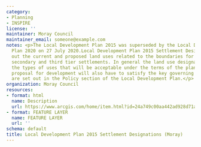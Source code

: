 ```yaml
---
category:
- Planning
- INSPIRE
license: ''
maintainer: Moray Council
maintainer_email: someone@example.com
notes: <p>The Local Development Plan 2015 was superseded by the Local Development
  Plan 2020 on 27 July 2020.Local Development Plan 2015 Settlement Designations set
  out the current and proposed land uses related to the boundaries for the primary,
  secondary and third tier settlements. In general the land use designations indicate
  the types of uses that will be acceptable under the terms of the plan. However any
  proposal for development will also have to satisfy the key governing policies that
  are set out in the Policy section of the Local Development Plan.</p>
organization: Moray Council
resources:
- format: html
  name: Description
  url: https://www.arcgis.com/home/item.html?id=24a749c00aa442ad928d71a22d5c4261
- format: FEATURE LAYER
  name: FEATURE LAYER
  url: ''
schema: default
title: Local Development Plan 2015 Settlement Designations (Moray)
---
```

